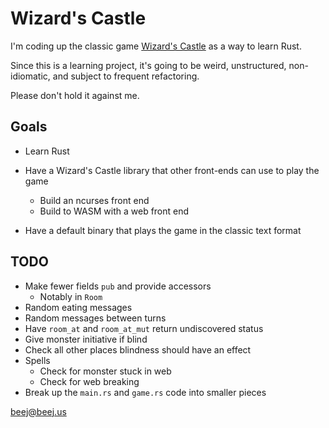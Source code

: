# Wizard's Castle

I'm coding up the classic game [Wizard's
Castle](https://github.com/beejjorgensen/Wizards-Castle-Info) as a way to learn
Rust.

Since this is a learning project, it's going to be weird, unstructured,
non-idiomatic, and subject to frequent refactoring.

Please don't hold it against me.

## Goals

* Learn Rust

* Have a Wizard's Castle library that other front-ends can use to play the game
  * Build an ncurses front end
  * Build to WASM with a web front end

* Have a default binary that plays the game in the classic text format

## TODO

* Make fewer fields `pub` and provide accessors
  * Notably in `Room`
* Random eating messages
* Random messages between turns
* Have `room_at` and `room_at_mut` return undiscovered status
* Give monster initiative if blind
* Check all other places blindness should have an effect
* Spells
  * Check for monster stuck in web
  * Check for web breaking
* Break up the `main.rs` and `game.rs` code into smaller pieces

<beej@beej.us>